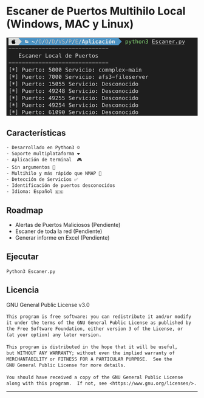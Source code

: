 # Escaner de Puertos Multihilo Local (Windows, MAC y Linux)

![Alt text](Captura.png?raw=true "Captura imagen del programa")

## Características
    - Desarrollado en Python3 ☺️
    - Soporte multiplataforma ❤️ 
    - Aplicación de terminal  🎮
    - Sin argumentos 🤪
    - Multihilo y más rápido que NMAP 🥹
    - Detección de Servicios ✅
    - Identificación de puertos desconocidos
    - Idioma: Español 🇪🇸

## Roadmap 
- Alertas de Puertos Maliciosos (Pendiente)
- Escaner de toda la red (Pendiente)
- Generar informe en Excel (Pendiente)

## Ejecutar
```
Python3 Escaner.py
```

## Licencia

GNU General Public License v3.0

```
This program is free software: you can redistribute it and/or modify
it under the terms of the GNU General Public License as published by
the Free Software Foundation, either version 3 of the License, or
(at your option) any later version.

This program is distributed in the hope that it will be useful,
but WITHOUT ANY WARRANTY; without even the implied warranty of
MERCHANTABILITY or FITNESS FOR A PARTICULAR PURPOSE.  See the
GNU General Public License for more details.

You should have received a copy of the GNU General Public License
along with this program.  If not, see <https://www.gnu.org/licenses/>.
```

---